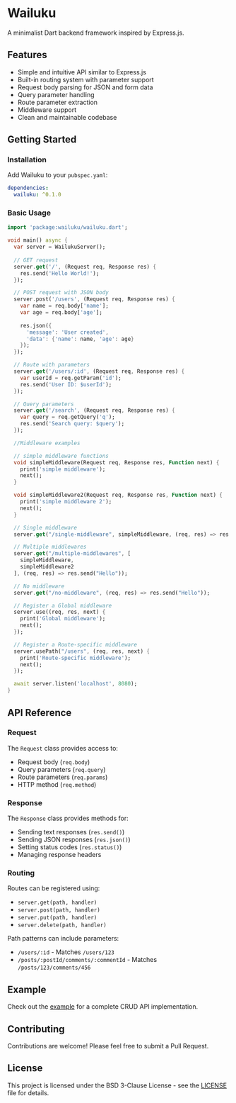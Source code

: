 # Wailuku

A minimalist Dart backend framework inspired by Express.js.

## Features

- Simple and intuitive API similar to Express.js
- Built-in routing system with parameter support
- Request body parsing for JSON and form data
- Query parameter handling
- Route parameter extraction
- Middleware support
- Clean and maintainable codebase

## Getting Started

### Installation

Add Wailuku to your `pubspec.yaml`:

```yaml
dependencies:
  wailuku: ^0.1.0
```

### Basic Usage

```dart
import 'package:wailuku/wailuku.dart';

void main() async {
  var server = WailukuServer();
  
  // GET request
  server.get('/', (Request req, Response res) {
    res.send('Hello World!');
  });

  // POST request with JSON body
  server.post('/users', (Request req, Response res) {
    var name = req.body['name'];
    var age = req.body['age'];
    
    res.json({
      'message': 'User created',
      'data': {'name': name, 'age': age}
    });
  });

  // Route with parameters
  server.get('/users/:id', (Request req, Response res) {
    var userId = req.getParam('id');
    res.send('User ID: $userId');
  });

  // Query parameters
  server.get('/search', (Request req, Response res) {
    var query = req.getQuery('q');
    res.send('Search query: $query');
  });

  //Middleware examples 

  // simple middleware functions
  void simpleMiddleware(Request req, Response res, Function next) {
    print('simple middleware');
    next();
  }

  void simpleMiddleware2(Request req, Response res, Function next) {
    print('simple middleware 2');
    next();
  }

  // Single middleware
  server.get("/single-middleware", simpleMiddleware, (req, res) => res.send("Hello"));

  // Multiple middlewares
  server.get("/multiple-middlewares", [
    simpleMiddleware,
    simpleMiddleware2
  ], (req, res) => res.send("Hello"));

  // No middleware
  server.get("/no-middleware", (req, res) => res.send("Hello"));

  // Register a Global middleware
  server.use((req, res, next) { 
    print('Global middleware');
    next();
  });

  // Register a Route-specific middleware
  server.usePath("/users", (req, res, next) {
    print('Route-specific middleware');
    next();
  });

  await server.listen('localhost', 8080);
}
```

## API Reference

### Request

The `Request` class provides access to:
- Request body (`req.body`)
- Query parameters (`req.query`)
- Route parameters (`req.params`)
- HTTP method (`req.method`)

### Response

The `Response` class provides methods for:
- Sending text responses (`res.send()`)
- Sending JSON responses (`res.json()`)
- Setting status codes (`res.status()`)
- Managing response headers

### Routing

Routes can be registered using:
- `server.get(path, handler)`
- `server.post(path, handler)`
- `server.put(path, handler)`
- `server.delete(path, handler)`

Path patterns can include parameters:
- `/users/:id` - Matches `/users/123`
- `/posts/:postId/comments/:commentId` - Matches `/posts/123/comments/456`

## Example

Check out the [example](example/main.dart) for a complete CRUD API implementation.

## Contributing

Contributions are welcome! Please feel free to submit a Pull Request.

## License

This project is licensed under the BSD 3-Clause License - see the [LICENSE](LICENSE) file for details.
